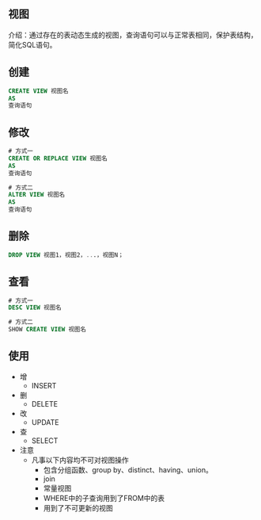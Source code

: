 ## 视图
介绍：通过存在的表动态生成的视图，查询语句可以与正常表相同，保护表结构，简化SQL语句。
## 创建
```sql
CREATE VIEW 视图名
AS 
查询语句
```
## 修改
```sql
# 方式一
CREATE OR REPLACE VIEW 视图名
AS 
查询语句

# 方式二
ALTER VIEW 视图名
AS 
查询语句
```

## 删除
```sql
DROP VIEW 视图1，视图2，...，视图N；
```

## 查看
```sql
# 方式一
DESC VIEW 视图名

# 方式二
SHOW CREATE VIEW 视图名
```

## 使用
- 增
    - INSERT
- 删
    - DELETE
- 改
    - UPDATE
- 查
    - SELECT
- 注意
    - 凡事以下内容均不可对视图操作
        - 包含分组函数、group by、distinct、having、union。
        - join
        - 常量视图
        - WHERE中的子查询用到了FROM中的表
        - 用到了不可更新的视图